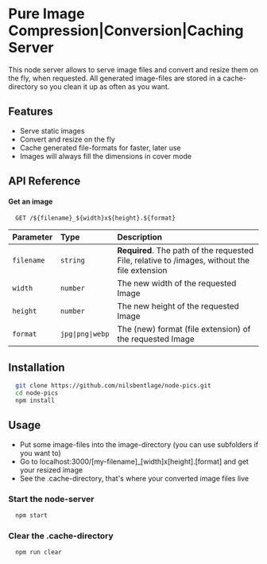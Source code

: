 # Pure Image Compression|Conversion|Caching Server

This node server allows to serve image files and convert and resize them on the fly, when requested. All generated image-files are stored in a cache-directory so you clean it up as often as you want.

## Features

- Serve static images
- Convert and resize on the fly
- Cache generated file-formats for faster, later use
- Images will always fill the dimensions in cover mode

## API Reference

#### Get an image

```http
  GET /${filename}_${width}x${height}.${format}
```

| Parameter  | Type             | Description                                                                                   |
| :--------- | :--------------- | :-------------------------------------------------------------------------------------------- |
| `filename` | `string`         | **Required**. The path of the requested File, relative to /images, without the file extension |
| `width`    | `number`         | The new width of the requested Image                                                          |
| `height`   | `number`         | The new height of the requested Image                                                         |
| `format`   | `jpg\|png\|webp` | The (new) format (file extension) of the requested Image                                      |

## Installation

```bash
  git clone https://github.com/nilsbentlage/node-pics.git
  cd node-pics
  npm install
```

## Usage

- Put some image-files into the image-directory (you can use subfolders if you want to)
- Go to localhost:3000/[my-filename]\_[width]x[height].[format] and get your resized image
- See the .cache-directory, that's where your converted image files live

### Start the node-server

```bash
  npm start
```

### Clear the .cache-directory

```bash
  npm run clear
```
